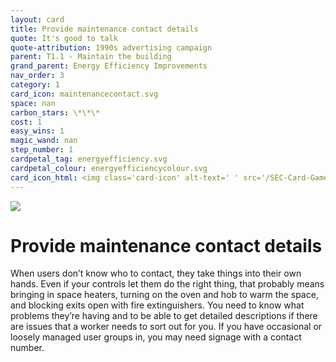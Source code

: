 ```yaml
---
layout: card
title: Provide maintenance contact details
quote: It's good to talk
quote-attribution: 1990s advertising campaign 
parent: T1.1 - Maintain the building
grand_parent: Energy Efficiency Improvements 
nav_order: 3
category: 1
card_icon: maintenancecontact.svg
space: nan
carbon_stars: \*\*\*
cost: 1
easy_wins: 1
magic_wand: nan
step_number: 1
cardpetal_tag: energyefficiency.svg
cardpetal_colour: energyefficiencycolour.svg
card_icon_html: <img class='card-icon' alt-text=' ' src='/SEC-Card-Game/graphics/card_icons/maintenancecontact.svg'>
---
```


<img class='card-icon' alt-text=' ' src='/SEC-Card-Game/graphics/card_icons/maintenancecontact.svg'>
<h1>Provide maintenance contact details</h1>

<p>When users don’t know who to contact, they take things into their own hands. Even if your controls let them do the right thing, that probably means bringing in space heaters, turning on the oven and hob to warm the space, and blocking exits open with fire extinguishers. You need to know what problems they’re having and to be able to get detailed descriptions if there are issues that a worker needs to sort out for you. If you have occasional or loosely managed user groups in, you may need signage with a contact number.</p> 

